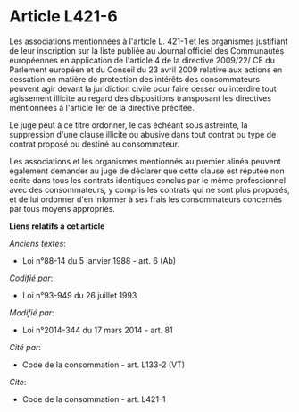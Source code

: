# Article L421-6

Les associations mentionnées à l'article L. 421-1 et les organismes justifiant de leur inscription sur la liste publiée au
Journal officiel des Communautés européennes en application de l'article 4 de la directive 2009/22/ CE du Parlement européen
et du Conseil du 23 avril 2009 relative aux actions en cessation en matière de protection des intérêts des consommateurs
peuvent agir devant la juridiction civile pour faire cesser ou interdire tout agissement illicite au regard des dispositions
transposant les directives mentionnées à l'article 1er de la directive précitée. 

Le juge peut à ce titre ordonner, le cas échéant sous astreinte, la suppression d'une clause illicite ou abusive dans tout
contrat ou type de contrat proposé ou destiné au consommateur.

Les associations et les organismes mentionnés au premier alinéa peuvent également demander au juge de déclarer que cette
clause est réputée non écrite dans tous les contrats identiques conclus par le même professionnel avec des consommateurs, y
compris les contrats qui ne sont plus proposés, et de lui ordonner d'en informer à ses frais les consommateurs concernés par
tous moyens appropriés.

**Liens relatifs à cet article**

_Anciens textes_:

  - Loi n°88-14 du 5 janvier 1988 - art. 6 (Ab)

_Codifié par_:

  - Loi n°93-949 du 26 juillet 1993

_Modifié par_:

  - Loi n°2014-344 du 17 mars 2014 - art. 81

_Cité par_:

  - Code de la consommation - art. L133-2 (VT)

_Cite_:

  - Code de la consommation - art. L421-1
